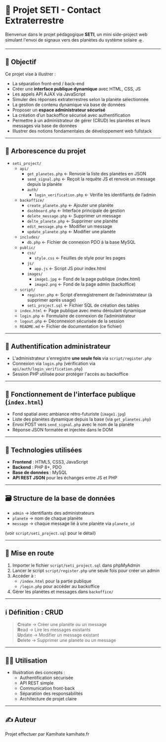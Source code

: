 # 🌌 Projet SETI - Contact Extraterrestre

Bienvenue dans le projet pédagogique **SETI**, un mini side-project web simulant l'envoi de signaux vers des planètes du système solaire 🛸.

---

## 🚀 Objectif

Ce projet vise à illustrer :

- La séparation front-end / back-end
- Créer une **interface publique dynamique** avec HTML, CSS, JS
- Les appels API AJAX via JavaScript
- Simuler des réponses extraterrestres selon la planète sélectionnée
- La gestion de contenu dynamique via base de données
- Proposer un **espace administrateur sécurisé**
- La création d’un backoffice sécurisé avec authentification
- Permettre à un administrateur de gérer (CRUD) les planètes et leurs messages via base de données
- Illustrer des notions fondamentales de développement web fullstack

---

## 📁 Arborescence du projet

- `seti_project/`
  -  `api/`
      - `get_planetes.php` ← Renvoie la liste des planètes en JSON
      - `send_signal.php` ← Reçoit la requête JS et renvoie un message depuis la planète
      - `auth/`
        - `login_verification.php` ← Vérifie les identifiants de l’admin
  -  `backoffice/`
      - `create_planete.php` ← Ajouter une planète
      - `dashboard.php` ← Interface principale de gestion
      - `delete_message.php` ←  Supprimer un message
      - `delte_planete.php` ← Supprimer une planète
      - `edit_message.php` ← Modifier un message
      - `update_planete.php` ← Modifier une planète
  -  `includes/`
      - `db.php` ← Fichier de connexion PDO à la base MySQL
  -  `public/`
      - `css/`
        - `style.css` ← Feuilles de style pour les pages
      - `js/`
        - `app.js` ← Script JS pour index.html
      - `images/`
        - `image1.jpg` ← Fond de la page publique (index.html)
        - `image2.png` ← Fond de la page admin (backoffice)
  -  `script/`
      - `register.php` ← Script d’enregistrement de l’administrateur (à supprimer après usage)
      - `seti_project.sql` ← Fichier SQL de création des tables
  -  `index.html` ← Page publique avec menu déroulant dynamique
  -  `login.php` ← Formulaire de connexion de l’administrateur
  -  `logout.php` ← Déconnexion sécurisée de la session
  -  `README.md` ← Fichier de documentation (ce fichier)



---

## 🔐 Authentification administrateur

- L'administrateur s'enregistre **une seule fois** via `script/register.php`
- Connexion via `login.php` (vérification via `api/auth/login_verification.php`)
- Session PHP utilisée pour protéger l'accès au backoffice

---

## 📡 Fonctionnement de l'interface publique (`index.html`)

- Fond spatial avec ambiance rétro-futuriste (`image1.jpg`)
- Liste des planètes dynamique depuis la base (via `get_planetes.php`)
- Envoi POST vers `send_signal.php` avec le nom de la planète
- Réponse JSON formatée et injectée dans le DOM

---

## 🧰 Technologies utilisées

- **Frontend** : HTML5, CSS3, JavaScript
- **Backend** : PHP 8+, PDO
- **Base de données** : MySQL
- **API REST JSON** pour les échanges entre JS et PHP

---

## 🗃️ Structure de la base de données

- `admin` → identifiants des administrateurs
- `planete` → nom de chaque planète
- `message` → chaque message lié à une planète via `planete_id`

(voir `script/seti_project.sql` pour le détail)

---

## 🧪 Mise en route

1. Importer le fichier `script/seti_project.sql` dans phpMyAdmin
2. Lancer le script `script/register.php` une seule fois pour créer un admin
3. Accéder à :
   - `/index.html` pour la partie publique
   - `/login.php` pour accéder au backoffice
4. Gérer les planètes et messages dans `backoffice/`

---

## ℹ️ Définition : CRUD

> **C**reate → Créer une planète ou un message  
> **R**ead → Lire les messages existants  
> **U**pdate → Modifier un message existant  
> **D**elete → Supprimer une planète ou un message

---

## 👨‍🏫 Utilisation

- Illustration des concepts :
  - Authentification sécurisée
  - API REST simple
  - Communication front-back
  - Séparation des responsabilités
  - Architecture de projet claire

---

## ✍️ Auteur

Projet effectuer par Kamihate
kamihate.fr








